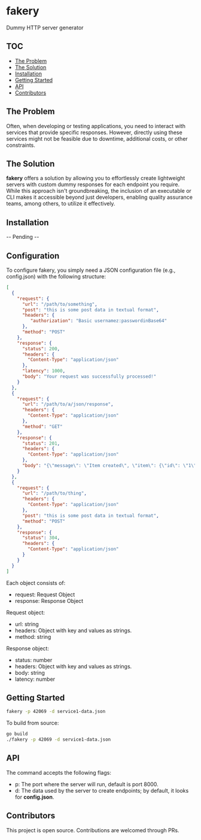 # fakery
Dummy HTTP server generator

## TOC
* [The Problem](#The-Problem)
* [The Solution](#The-Solution)
* [Installation](#Installation)
* [Getting Started](#Getting-Started)
* [API](#API)
* [Contributors](#Contributors)

## The Problem
Often, when developing or testing applications, you need to interact with services that provide specific responses. However, directly using these services might not be feasible due to downtime, additional costs, or other constraints.

## The Solution
**fakery** offers a solution by allowing you to effortlessly create lightweight servers with custom dummy responses for each endpoint you require. While this approach isn't groundbreaking, the inclusion of an executable or CLI makes it accessible beyond just developers, enabling quality assurance teams, among others, to utilize it effectively.

## Installation
-- Pending --

## Configuration
To configure fakery, you simply need a JSON configuration file (e.g., config.json) with the following structure:
```json
[
  {
    "request": {
      "url": "/path/to/something",
      "post": "this is some post data in textual format",
      "headers": {
         "authorization": "Basic usernamez:passwordinBase64"
      },
      "method": "POST"
    },
    "response": {
      "status": 200,
      "headers": {
        "Content-Type": "application/json"
      },
      "latency": 1000,
      "body": "Your request was successfully processed!"
    }
  },
  {
    "request": {
      "url": "/path/to/a/json/response",
      "headers": {
        "Content-Type": "application/json"
      },
      "method": "GET"
    },
    "response": {
      "status": 201,
      "headers": {
        "Content-Type": "application/json"
      },
      "body": "{\"message\": \"Item created\", \"item\": {\"id\": \"1\", \"name\": \"Ball\", \"price\": 9.99}}"
    }
  },
  {
    "request": {
      "url": "/path/to/thing",
      "headers": {
        "Content-Type": "application/json"
      },
      "post": "this is some post data in textual format",
      "method": "POST"
    },
    "response": {
      "status": 304,
      "headers": {
        "Content-Type": "application/json"
      }
    }
  }
]
```

Each object consists of:
- request: Request Object
- response: Response Object

Request object:
- url: string
- headers: Object with key and values as strings.
- method: string

Response object:
- status: number
- headers: Object with key and values as strings.
- body: string
- latency: number

## Getting Started
```bash
fakery -p 42069 -d service1-data.json
```

To build from source:
```bash
go build
./fakery -p 42069 -d service1-data.json
```

## API
The command accepts the following flags:
- p: The port where the server will run, default is port 8000.
- d: The data used by the server to create endpoints; by default, it looks for **config.json**.

## Contributors
This project is open source. Contributions are welcomed through PRs.
